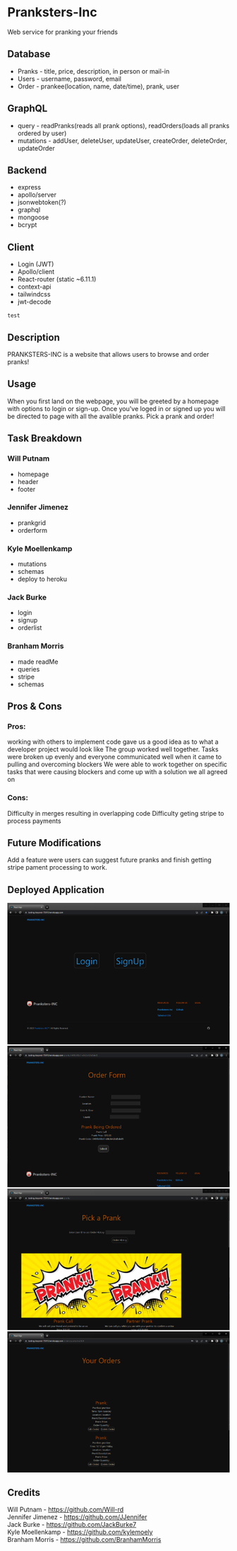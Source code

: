 # Pranksters-Inc
Web service for pranking your friends


## Database

   - Pranks - title, price, description, in person or mail-in
   - Users - username, password, email
   - Order - prankee(location, name, date/time), prank, user

## GraphQL

   - query - readPranks(reads all prank options), readOrders(loads all pranks ordered by user)
   - mutations - addUser, deleteUser, updateUser, createOrder, deleteOrder, updateOrder

## Backend

   - express
   - apollo/server
   - jsonwebtoken(?)
   - graphql
   - mongoose
   - bcrypt

## Client

   - Login (JWT)
   - Apollo/client
   - React-router (static ~6.11.1)
   - context-api
   - tailwindcss
   - jwt-decode

    test

## Description
PRANKSTERS-INC is a website that allows users to browse and order pranks!
## Usage
When you first land on the webpage, you will be greeted by a homepage with options to login or sign-up. Once you've loged in or signed up you will be directed to page with all the avalible pranks. Pick a prank and order!

## Task Breakdown
### Will Putnam
- homepage
- header
- footer
### Jennifer Jimenez
- prankgrid
- orderform
### Kyle Moellenkamp
- mutations
- schemas
- deploy to heroku
### Jack Burke
- login
- signup
- orderlist
### Branham Morris
- made readMe
- queries
- stripe 
- schemas

## Pros & Cons
### Pros:

working with others to implement code gave us a good idea as to what a developer project would look like
The group worked well together. Tasks were broken up evenly and everyone communicated well when it came to pulling and overcoming blockers
We were able to work together on specific tasks that were causing blockers and come up with a solution we all agreed on
### Cons:

Difficulty in merges resulting in overlapping code
Difficulty geting stripe to process payments
## Future Modifications
Add a feature were users can suggest future pranks and finish getting stripe pament processing to work.
 
## Deployed Application 
![Alt text](<Screenshot 2023-06-19 170538.png>)
![Alt text](<Screenshot 2023-06-19 172154.png>)
![Alt text](<Screenshot 2023-06-19 171457.png>)
![Alt text](<Screenshot 2023-06-19 171752.png>)
## Credits

Will Putnam - https://github.com/Will-rd </br>
Jennifer Jimenez - https://github.com/JJennifer </br>
Jack Burke - https://github.com/JackBurke7 </br>
Kyle Moellenkamp - https://github.com/kylemoely </br>
Branham Morris - https://github.com/BranhamMorris </br>